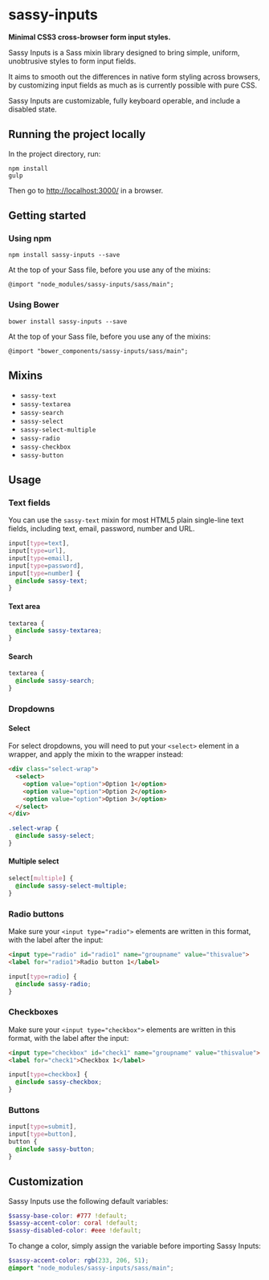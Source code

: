 sassy-inputs
============
**Minimal CSS3 cross-browser form input styles.**

Sassy Inputs is a Sass mixin library designed to bring simple, uniform, unobtrusive styles to form input fields.

It aims to smooth out the differences in native form styling across browsers, by customizing input fields as much as is currently possible with pure CSS.

Sassy Inputs are customizable, fully keyboard operable, and include a disabled state.

## Running the project locally

In the project directory, run:

```
npm install
gulp
```

Then go to [http://localhost:3000/](http://localhost:3000/) in a browser.

## Getting started

### Using npm

```
npm install sassy-inputs --save
```

At the top of your Sass file, before you use any of the mixins:

```
@import "node_modules/sassy-inputs/sass/main";
```

### Using Bower

```
bower install sassy-inputs --save
```

At the top of your Sass file, before you use any of the mixins:

```
@import "bower_components/sassy-inputs/sass/main";
```

## Mixins

*   `sassy-text`
*   `sassy-textarea`
*   `sassy-search`
*   `sassy-select`
*   `sassy-select-multiple`
*   `sassy-radio`
*   `sassy-checkbox`
*   `sassy-button`

## Usage

### Text fields

You can use the `sassy-text` mixin for most HTML5 plain single-line text fields, including text, email, password, number and URL.

``` scss
input[type=text],
input[type=url],
input[type=email],
input[type=password],
input[type=number] {
  @include sassy-text;
}
```

#### Text area

``` scss
textarea {
  @include sassy-textarea;
}
```

#### Search

``` scss
textarea {
  @include sassy-search;
}
```

### Dropdowns

#### Select

For select dropdowns, you will need to put your `<select>` element in a wrapper, and apply the mixin to the wrapper instead:

``` html
<div class="select-wrap">
  <select>
    <option value="option">Option 1</option>
    <option value="option">Option 2</option>
    <option value="option">Option 3</option>
  </select>
</div>
```

``` scss
.select-wrap {
  @include sassy-select;
}
```

#### Multiple select

``` scss
select[multiple] {
  @include sassy-select-multiple;
}
```

### Radio buttons

Make sure your `<input type="radio">` elements are written in this format, with the label after the input:

``` html
<input type="radio" id="radio1" name="groupname" value="thisvalue">
<label for="radio1">Radio button 1</label>
```

``` scss
input[type=radio] {
  @include sassy-radio;
}
```

### Checkboxes

Make sure your `<input type="checkbox">` elements are written in this format, with the label after the input:

``` html
<input type="checkbox" id="check1" name="groupname" value="thisvalue">
<label for="check1">Checkbox 1</label>
```

``` scss
input[type=checkbox] {
  @include sassy-checkbox;
}
```

### Buttons

``` scss
input[type=submit],
input[type=button],
button {
  @include sassy-button;
}
```

## Customization

Sassy Inputs use the following default variables:

``` scss
$sassy-base-color: #777 !default;
$sassy-accent-color: coral !default;
$sassy-disabled-color: #eee !default;
```

To change a color, simply assign the variable before importing Sassy Inputs:

``` scss
$sassy-accent-color: rgb(233, 206, 51);
@import "node_modules/sassy-inputs/sass/main";
```
